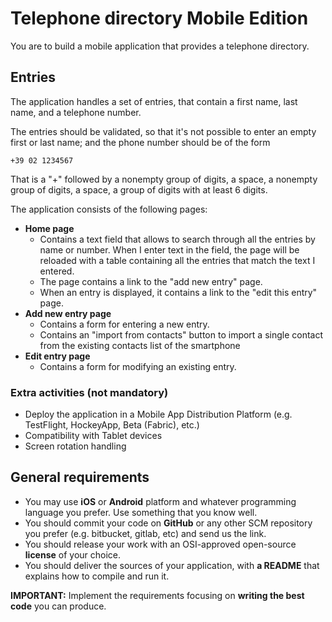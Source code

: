 # Telephone directory Mobile Edition
You are to build a mobile application that provides a telephone directory.

## Entries
The application handles a set of entries, that contain a first name, last name, and a telephone number.

The entries should be validated, so that it's not possible to enter an empty first or last name; and the phone number should be of the form
```
+39 02 1234567
```

That is a "+" followed by a nonempty group of digits, a space, a nonempty group of digits, a space, a group of digits with at least 6 digits.

The application consists of the following pages:
* **Home page**
  * Contains a text field that allows to search through all the entries by name or number. When I enter text in the field, the page will be reloaded with a table containing all the entries that match the text I entered.
  * The page contains a link to the "add new entry" page.
  * When an entry is displayed, it contains a link to the "edit this entry" page.
* **Add new entry page**
  * Contains a form for entering a new entry.
  * Contains an "import from contacts" button to import a single contact from the existing contacts list of the smartphone
* **Edit entry page**
  * Contains a form for modifying an existing entry.

### Extra activities (not mandatory)
* Deploy the application in a Mobile App Distribution Platform (e.g. TestFlight, HockeyApp, Beta (Fabric), etc.)
* Compatibility with Tablet devices
* Screen rotation handling


## General requirements
- You may use **iOS** or **Android** platform and whatever programming language you prefer. Use something that you know well.
- You should commit your code on **GitHub** or any other SCM repository you prefer (e.g. bitbucket, gitlab, etc) and send us the link.
- You should release your work with an OSI-approved open-source **license** of your choice.
- You should deliver the sources of your application, with __a README__ that explains how to compile and run it.

**IMPORTANT:**  Implement the requirements focusing on **writing the best code** you can produce.
